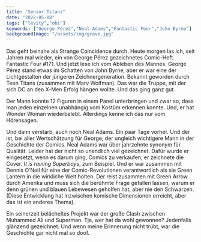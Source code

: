 ```yaml
---
title: "Senior Titans"
date: "2022-05-08"
tags: ["levity","obi"]
keywords: ["George Pérez","Neal Adams","Fantastic Four","John Byrne"]
backgroundImage: "/assets/img/grave.jpg"
---
```

Das geht beinahe als Strange Coincidence durch. Heute morgen las ich, seit Jahren mal wieder, ein von George Pérez gezeichnetes Comic-Heft. Fantastic Four #171. Und jetzt lese ich vom Ableben des Mannes. George Pérez stand etwas im Schatten von John Byrne, aber er war eine der Lichtgestalten der jüngeren Zeichnergeneration. Bekannt geworden durch Teen Titans (zusammen mit Marv Wolfman). Das war die Truppe, mit der sich DC an den X-Men Erfolg hängen wollte. Und das ging ganz gut. 

 Der Mann konnte 12 Figuren in einem Panel unterbringen und zwar so, dass man jeden einzelnen unabhängig vom Kostüm erkennen konnte. Und, er hat Wonder Woman wiederbelebt. Allerdings kenne ich das nur vom Hörensagen.

 Und dann verstarb, auch noch Neal Adams. Ein paar Tage vorher. Und der ist, bei aller Wertschätzung für George, der ungleich wichtigere Mann in der Geschichte der Comics. Neal Adams war über jahrzehnte synonym für Qualität. Leider hat der nicht so unendlich viel gezeichnet. Dafür wurde er eingesetzt, wenn es darum ging, Comics zu verkaufen, er zeichnete die Cover. <i>It is raining Superboys</i>, zum Beispiel. Und er war zusammen mit Dennis O’Neil für eine der Comic-Revolutionen verantwortlich als sie Green Lantern in die wirkliche Welt holten. Der reist zusammen mit Green Arrow durch Amerika und muss sich die berühmte Frage gefallen lassen, warum er denn grünen und blauen Lebewesen geholfen hat, aber nie den Schwarzen. (Diese Entwicklung hat inzwischen komische Dimensionen erreicht, aber das ist ein anderes Thema).

 Ein seinerzeit belächeltes Projekt war der große Clash zwischen Muhammed Ali und Superman. Tja, wer hat da wohl gewonnen? Jedenfalls glänzend gezeichnet. Und wenn meine Erinnerung nicht trübt, war die Geschichte gar nicht mal so doof.
